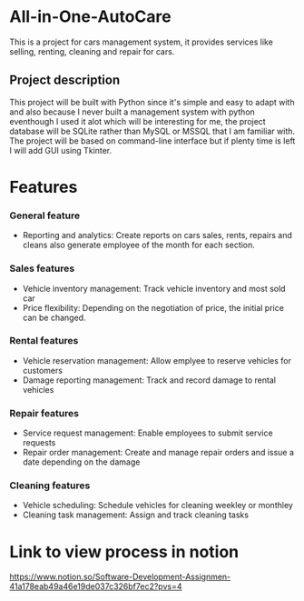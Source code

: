 # All-in-One-AutoCare
This is a project for cars management system, it provides services like selling, renting, cleaning and repair for cars. 
## Project description 
This project will be built with Python since it's simple and easy to adapt with and also because I never built a management system with python eventhough I used it alot which will be interesting for me, the project database will be SQLite rather than MySQL or MSSQL that I am familiar with. The project will be based on command-line interface but if plenty time is left I will add GUI using Tkinter.
# Features
### General feature
* Reporting and analytics: Create reports on cars sales, rents, repairs and cleans also generate employee of the month for each section.
### Sales features
* Vehicle inventory management: Track vehicle inventory and most sold car
* Price flexibility: Depending on the negotiation of price, the initial price can be changed.
### Rental features
* Vehicle reservation management: Allow emplyee to reserve vehicles for customers
* Damage reporting management: Track and record damage to rental vehicles
### Repair features
* Service request management: Enable employees to submit service requests
* Repair order management: Create and manage repair orders and issue a date depending on the damage
### Cleaning features
* Vehicle scheduling: Schedule vehicles for cleaning weekley or monthley
* Cleaning task management: Assign and track cleaning tasks
# Link to view process in notion
https://www.notion.so/Software-Development-Assignmen-41a178eab49a46e19de037c326bf7ec2?pvs=4
